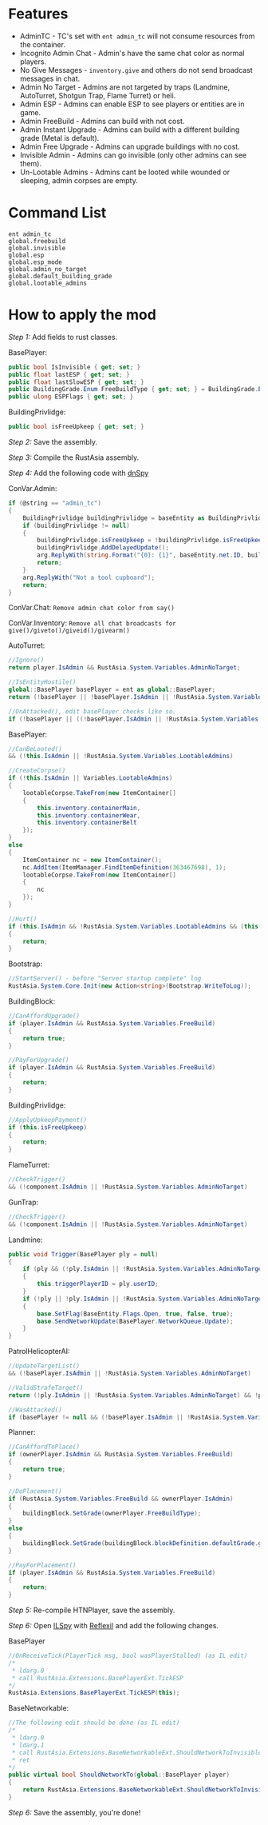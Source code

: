 Features
===

 * AdminTC - TC's set with `ent admin_tc` will not consume resources from the container.
 * Incognito Admin Chat - Admin's have the same chat color as normal players.
 * No Give Messages - `inventory.give` and others do not send broadcast messages in chat.
 * Admin No Target - Admins are not targeted by traps (Landmine, AutoTurret, Shotgun Trap, Flame Turret) or heli.
 * Admin ESP - Admins can enable ESP to see players or entities are in game.
 * Admin FreeBuild - Admins can build with not cost.
 * Admin Instant Upgrade - Admins can build with a different building grade (Metal is default).
 * Admin Free Upgrade - Admins can upgrade buildings with no cost.
 * Invisible Admin - Admins can go invisible (only other admins can see them).
 * Un-Lootable Admins - Admins cant be looted while wounded or sleeping, admin corpses are empty.
 
Command List
===
```
ent admin_tc
global.freebuild
global.invisible
global.esp
global.esp_mode
global.admin_no_target
global.default_building_grade
global.lootable_admins
```

How to apply the mod
===

*Step 1:* Add fields to rust classes.

BasePlayer:
```csharp
public bool IsInvisible { get; set; }
public float lastESP { get; set; }
public float lastSlowESP { get; set; }
public BuildingGrade.Enum FreeBuildType { get; set; } = BuildingGrade.Enum.Metal;
public ulong ESPFlags { get; set; }
```

BuildingPrivlidge:
```csharp
public bool isFreeUpkeep { get; set; }
```

*Step 2:* Save the assembly.

*Step 3:* Compile the RustAsia assembly.

*Step 4:* Add the following code with [dnSpy](https://github.com/0xd4d/dnSpy)

ConVar.Admin:
```csharp
if (@string == "admin_tc")
{
	BuildingPrivlidge buildingPrivlidge = baseEntity as BuildingPrivlidge;
	if (buildingPrivlidge != null)
	{
		buildingPrivlidge.isFreeUpkeep = !buildingPrivlidge.isFreeUpkeep;
		buildingPrivlidge.AddDelayedUpdate();
		arg.ReplyWith(string.Format("{0}: {1}", baseEntity.net.ID, buildingPrivlidge.isFreeUpkeep ? "True" : "False"));
		return;
	}
	arg.ReplyWith("Not a tool cupboard");
	return;
}
```

ConVar.Chat:
`Remove admin chat color from say()`

ConVar.Inventory:
`Remove all chat broadcasts for give()/giveto()/giveid()/givearm()`

AutoTurret:
```csharp
//Ignore()
return player.IsAdmin && RustAsia.System.Variables.AdminNoTarget;

//IsEntityHostile()
global::BasePlayer basePlayer = ent as global::BasePlayer;
return (!basePlayer || !basePlayer.IsAdmin || !RustAsia.System.Variables.AdminNoTarget) && ent.IsHostile();

//OnAttacked(), edit basePlayer checks like so.
if (!basePlayer || ((!basePlayer.IsAdmin || !RustAsia.System.Variables.AdminNoTarget) && !this.IsAuthed(basePlayer)))
```

BasePlayer:
```csharp
//CanBeLooted()
&& (!this.IsAdmin || !RustAsia.System.Variables.LootableAdmins)

//CreateCorpse()
if (!this.IsAdmin || Variables.LootableAdmins)
{
	lootableCorpse.TakeFrom(new ItemContainer[]
	{
		this.inventory.containerMain,
		this.inventory.containerWear,
		this.inventory.containerBelt
	});
}
else
{
	ItemContainer nc = new ItemContainer();
	nc.AddItem(ItemManager.FindItemDefinition(363467698), 1);
	lootableCorpse.TakeFrom(new ItemContainer[]
	{
		nc
	});
}

//Hurt()
if (this.IsAdmin && !RustAsia.System.Variables.LootableAdmins && (this.IsSleeping() || this.IsWounded()))
{
	return;
}
```

Bootstrap:
```csharp
//StartServer() - before "Server startup complete" log
RustAsia.System.Core.Init(new Action<string>(Bootstrap.WriteToLog));
```

BuildingBlock:
```csharp
//CanAffordUpgrade()
if (player.IsAdmin && RustAsia.System.Variables.FreeBuild)
{
	return true;
}

//PayForUpgrade()
if (player.IsAdmin && RustAsia.System.Variables.FreeBuild)
{
	return;
}
```

BuildingPrivlidge:
```csharp
//ApplyUpkeepPayment()
if (this.isFreeUpkeep)
{
	return;
}
```

FlameTurret:
```csharp
//CheckTrigger()
&& (!component.IsAdmin || !RustAsia.System.Variables.AdminNoTarget)
```

GunTrap:
```csharp
//CheckTrigger()
&& (!component.IsAdmin || !RustAsia.System.Variables.AdminNoTarget)
```

Landmine:
```csharp
public void Trigger(BasePlayer ply = null)
{
	if (ply && (!ply.IsAdmin || !RustAsia.System.Variables.AdminNoTarget))
	{
		this.triggerPlayerID = ply.userID;
	}
	if (!ply || !ply.IsAdmin || !RustAsia.System.Variables.AdminNoTarget)
	{
		base.SetFlag(BaseEntity.Flags.Open, true, false, true);
		base.SendNetworkUpdate(BasePlayer.NetworkQueue.Update);
	}
}
```

PatrolHelicopterAI:
```csharp
//UpdateTargetList()
&& (!basePlayer.IsAdmin || !RustAsia.System.Variables.AdminNoTarget)

//ValidStrafeTarget()
return (!ply.IsAdmin || !RustAsia.System.Variables.AdminNoTarget) && !ply.IsNearEnemyBase();

//WasAttacked()
if (basePlayer != null && (!basePlayer.IsAdmin || !RustAsia.System.Variables.AdminNoTarget))
```

Planner:
```csharp
//CanAffordToPlace()
if (ownerPlayer.IsAdmin && RustAsia.System.Variables.FreeBuild)
{
	return true;
}

//DoPlacement()
if (RustAsia.System.Variables.FreeBuild && ownerPlayer.IsAdmin)
{
	buildingBlock.SetGrade(ownerPlayer.FreeBuildType);
}
else
{
	buildingBlock.SetGrade(buildingBlock.blockDefinition.defaultGrade.gradeBase.type);
}

//PayForPlacement()
if (player.IsAdmin && RustAsia.System.Variables.FreeBuild)
{
	return;
}
```

*Step 5:* Re-compile HTNPlayer, save the assembly.

*Step 6:* Open [ILSpy](https://github.com/icsharpcode/ILSpy) with [Reflexil](https://github.com/sailro/Reflexil) and add the following changes.

BasePlayer
```csharp
//OnReceiveTick(PlayerTick msg, bool wasPlayerStalled) (as IL edit)
/*
 * ldarg.0
 * call RustAsia.Extensions.BasePlayerExt.TickESP
*/
RustAsia.Extensions.BasePlayerExt.TickESP(this);
```

BaseNetworkable:
```csharp
//The following edit should be done (as IL edit)
/*
 * ldarg.0
 * ldarg.1
 * call RustAsia.Extensions.BaseNetworkableExt.ShouldNetworkToInvisible
 * ret
*/
public virtual bool ShouldNetworkTo(global::BasePlayer player)
{
	return RustAsia.Extensions.BaseNetworkableExt.ShouldNetworkToInvisible(this, player);
}
```

*Step 6:* Save the assembly, you're done!